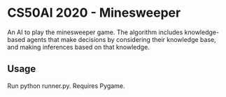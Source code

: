 # CS50AI 2020 - Minesweeper

An AI to play the minesweeper game. The algorithm includes knowledge-based agents that make decisions by considering their knowledge base, and making inferences based on that knowledge.

## Usage

Run python runner.py. Requires Pygame.